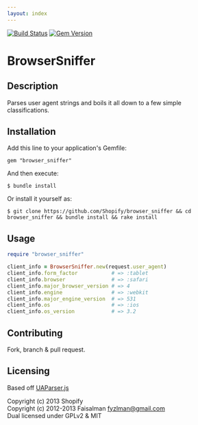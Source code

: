 ```yaml
---
layout: index
---
```


[![Build Status](https://secure.travis-ci.org/Shopify/browser_sniffer.png?branch=master)](http://travis-ci.org/Shopify/browser_sniffer)
[![Gem Version](https://badge.fury.io/rb/browser_sniffer.png)](http://badge.fury.io/rb/browser_sniffer)

# BrowserSniffer

## Description

Parses user agent strings and boils it all down to a few simple classifications.

## Installation

Add this line to your application's Gemfile:

    gem "browser_sniffer"

And then execute:

    $ bundle install

Or install it yourself as:

    $ git clone https://github.com/Shopify/browser_sniffer && cd browser_sniffer && bundle install && rake install

## Usage

```ruby
require "browser_sniffer"

client_info = BrowserSniffer.new(request.user_agent)
client_info.form_factor           # => :tablet
client_info.browser               # => :safari
client_info.major_browser_version # => 4
client_info.engine                # => :webkit
client_info.major_engine_version  # => 531
client_info.os                    # => :ios
client_info.os_version            # => 3.2
```

## Contributing

Fork, branch & pull request.

## Licensing

Based off [UAParser.js](https://github.com/faisalman/ua-parser-js)

Copyright (c) 2013 Shopify  
Copyright (c) 2012-2013 Faisalman <fyzlman@gmail.com>  
Dual licensed under GPLv2 & MIT
